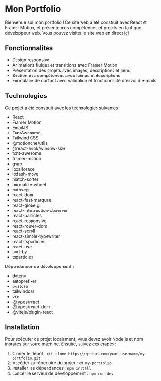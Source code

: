 # Mon Portfolio

Bienvenue sur mon portfolio ! Ce site web a été construit avec React et Framer Motion, et présente mes compétences et projets en tant que développeur web. Vous pouvez visiter le site web en direct [ici](https://vs-portfolio.pages.dev/).

## Fonctionnalités

- Design responsive
- Animations fluides et transitions avec Framer Motion
- Présentation des projets avec images, descriptions et liens
- Section des compétences avec icônes et descriptions
- Formulaire de contact avec validation et fonctionnalité d'envoi d'e-mails

## Technologies

Ce projet a été construit avec les technologies suivantes :

- React
- Framer Motion
- EmailJS
- FontAwesome
- Tailwind CSS
- @motionone/utils
- @react-hook/window-size
- font-awesome
- framer-motion
- gsap
- localforage
- lodash-move
- match-sorter
- normalize-wheel
- pathseg
- react-dom
- react-fast-marquee
- react-globe.gl
- react-intersection-observer
- react-particles
- react-responsive
- react-router-dom
- react-scroll
- react-simple-typewriter
- react-tsparticles
- react-use
- sort-by
- tsparticles

Dépendances de développement :

- dotenv
- autoprefixer
- postcss
- tailwindcss
- vite
- @types/react
- @types/react-dom
- @vitejs/plugin-react

## Installation

Pour exécuter ce projet localement, vous devez avoir Node.js et npm installés sur votre machine. Ensuite, suivez ces étapes :

1. Cloner le dépôt : `git clone https://github.com/your-username/my-portfolio.git`
2. Accéder au répertoire du projet : `cd my-portfolio`
3. Installer les dépendances : `npm install`
4. Lancer le serveur de développement : `npm run dev`
